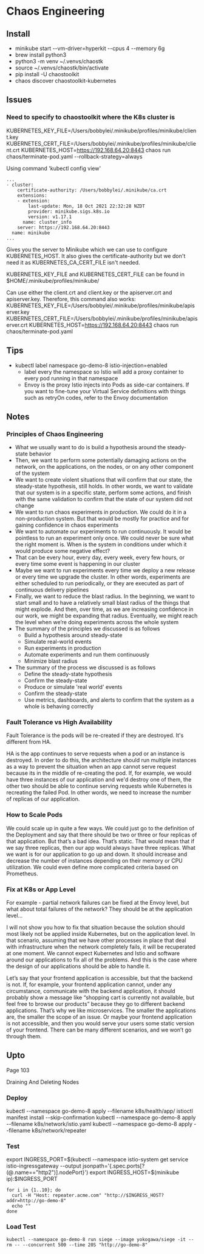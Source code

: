 # Chaos Engineering

## Install
* minikube start --vm-driver=hyperkit --cpus 4 --memory 6g
* brew install python3
* python3 -m venv ~/.venvs/chaostk
* source  ~/.venvs/chaostk/bin/activate
* pip install -U chaostoolkit
* chaos discover chaostoolkit-kubernetes

## Issues
### Need to specify to chaostoolkit where the K8s cluster is
KUBERNETES_KEY_FILE=/Users/bobbylei/.minikube/profiles/minikube/client.key KUBERNETES_CERT_FILE=/Users/bobbylei/.minikube/profiles/minikube/client.crt KUBERNETES_HOST=https://192.168.64.20:8443 chaos run chaos/terminate-pod.yaml --rollback-strategy=always

Using command 'kubectl config view'
```
...
- cluster:
    certificate-authority: /Users/bobbylei/.minikube/ca.crt
    extensions:
    - extension:
        last-update: Mon, 18 Oct 2021 22:32:28 NZDT
        provider: minikube.sigs.k8s.io
        version: v1.17.1
      name: cluster_info
    server: https://192.168.64.20:8443
  name: minikube
...
```

Gives you the server to Minikube which we can use to configure KUBERNETES_HOST. It also gives the certificate-authority but we don't need it as KUBERNETES_CA_CERT_FILE isn't needed.

KUBERNETES_KEY_FILE and KUBERNETES_CERT_FILE can be found in $HOME/.minikube/profiles/minikube/

Can use either the client.crt and client.key or the apiserver.crt and apiserver.key. Therefore, this command also works:
KUBERNETES_KEY_FILE=/Users/bobbylei/.minikube/profiles/minikube/apiserver.key KUBERNETES_CERT_FILE=/Users/bobbylei/.minikube/profiles/minikube/apiserver.crt KUBERNETES_HOST=https://192.168.64.20:8443 chaos run chaos/terminate-pod.yaml

## Tips
* kubectl label namespace go-demo-8 istio-injection=enabled
  * label every the namespace so Istio will add a proxy container to every pod running in that namespace
  * Envoy is the proxy Istio injects into Pods as side-car containers. If you want to fine-tune your Virtual Service definitions with things such as retryOn codes, refer to the Envoy documentation

## Notes
### Principles of Chaos Engineering
* What we usually want to do is build a hypothesis around the steady-state behavior
* Then, we want to perform some potentially damaging actions on the network, on the applications, on the nodes, or on any other component of the system
* We want to create violent situations that will confirm that our state, the steady-state hypothesis, still holds. In other words, we want to validate that our system is in a specific state, perform some actions, and finish with the same validation to confirm that the state of our system did not change
* We want to run chaos experiments in production. We could do it in a non-production system. But that would be mostly for practice and for gaining confidence in chaos experiments
* We want to automate our experiments to run continuously. It would be pointless to run an experiment only once. We could never be sure what the right moment is. When is the system in conditions under which it would produce some negative effect?
* That can be every hour, every day, every week, every few hours, or every time some event is happening in our cluster
* Maybe we want to run experiments every time we deploy a new release or every time we upgrade the cluster. In other words, experiments are either scheduled to run periodically, or they are executed as part of continuous delivery pipelines
* Finally, we want to reduce the blast radius. In the beginning, we want to start small and to have a relatively small blast radius of the things that might explode. And then, over time, as we are increasing confidence in our work, we might be expanding that radius. Eventually, we might reach the level when we’re doing experiments across the whole system
* The summary of the principles we discussed is as follows
  * Build a hypothesis around steady-state
  * Simulate real-world events
  * Run experiments in production
  * Automate experiments and run them continuously
  * Minimize blast radius
* The summary of the process we discussed is as follows
  * Define the steady-state hypothesis
  * Confirm the steady-state
  * Produce or simulate 'real world' events
  * Confirm the steady-state
  * Use metrics, dashboards, and alerts to confirm that the system as a whole is behaving correctly

### Fault Tolerance vs High Availability
Fault Tolerance is the pods will be re-created if they are destroyed. It's different from HA.

HA is the app continues to serve requests when a pod or an instance is destroyed. In order to do this, the architecture should run multiple instances as a way to prevent the situation when an app cannot serve request because its in the middle of re-creating the pod. If, for example, we would have three instances of our application and we'd destroy one of them, the other two should be able to continue serving requests while Kubernetes is recreating the failed Pod. In other words, we need to increase the number of replicas of our application.

### How to Scale Pods
We could scale up in quite a few ways. We could just go to the definition of the Deployment and say that there should be two or three or four replicas of that application. But that’s a bad idea. That’s static. That would mean that if we say three replicas, then our app would always have three replicas. What we want is for our application to go up and down. It should increase and decrease the number of instances depending on their memory or CPU utilization. We could even define more complicated criteria based on Prometheus.

### Fix at K8s or App Level
For example - partial network failures can be fixed at the Envoy level, but what about total failures of the network? They should be at the application level...

I will not show you how to fix that situation because the solution should most likely not be applied inside Kubernetes, but on the application level. In that scenario, assuming that we have other processes in place that deal with infrastructure when the network completely fails, it will be recuperated at one moment. We cannot expect Kubernetes and Istio and software around our applications to fix all of the problems. And this is the case where the design of our applications should be able to handle it.

Let’s say that your frontend application is accessible, but that the backend is not. If, for example, your frontend application cannot, under any circumstance, communicate with the backend application, it should probably show a message like “shopping cart is currently not available, but feel free to browse our products” because they go to different backend applications. That’s why we like microservices. The smaller the applications are, the smaller the scope of an issue. Or maybe your frontend application is not accessible, and then you would serve your users some static version of your frontend. There can be many different scenarios, and we won’t go through them.


## Upto
Page 103

Draining And Deleting Nodes
### Deploy
kubectl --namespace go-demo-8 apply --filename k8s/health/app/
istioctl manifest install --skip-confirmation
kubectl --namespace go-demo-8 apply --filename k8s/network/istio.yaml
kubectl --namespace go-demo-8 apply --filename k8s/network/repeater

### Test
export INGRESS_PORT=$(kubectl --namespace istio-system get service istio-ingressgateway --output jsonpath='{.spec.ports[?(@.name=="http2")].nodePort}')
export INGRESS_HOST=$(minikube ip):$INGRESS_PORT

```
for i in {1..10}; do
  curl -H "Host: repeater.acme.com" "http://$INGRESS_HOST?addr=http://go-demo-8"
  echo ""
done
```

### Load Test
```
kubectl --namespace go-demo-8 run siege --image yokogawa/siege -it --rm -- --concurrent 500 --time 20S "http://go-demo-8"
```
